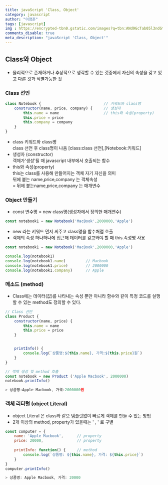 ```yaml
---
title: javaScript 'Class, Object'
category: javascript
author: "이정훈"
tags: [javascript]
img : https://encrypted-tbn0.gstatic.com/images?q=tbn:ANd9GcTab05l3ndGtZqyqxgTeOkmB7g2eDGyYrQp60gRu108tIEXOLQTl8tf9Jpx90UiNJEIv1Q&usqp=CAU
comments_disable: true
meta_description: "javaScript 'Class, Object'"
---
```


## Class와 Object

-  물리적으로 존재하거나 추상적으로 생각할 수 있는 것중에서 자신의 속성을 갖고 있고 다른 것과 
  식별가능한 것

### Class 선언

```javascript
class Notebook {                            // 키워드와 class명
    constructor(name, price, company) {     // 생성자
        this.name = name                    // this와 속성(property)
        this.price = price
        this.company = company
    }
}
```

-   class 키워드와 class명  
    class 선언 후 class명이 나옴 [class:class 선언],[Notebook:키워드]
-   생성자 (constructor)  
    객체가'생성'될 때 javascript 내부에서 호출되는 함수
-   this와 속성(property)  
    this는 class를 사용해 만들어지는 객체 자기 자신을 의미  
    뒤에 붙는 name,price,company 는 객체속성  
    = 뒤에 붙는name,price,company 는 매개변수

### Object 만들기

-   const 변수명 = new class명(생성자에서 정의한 매개변수)

```javascript
const notebook1 = new Notebook('MacBook',2000000,'Apple')
```

-   new 라는 키워드 먼저 써주고 class명을 함수처럼 호출
-   객체의 속성 하나하나에 접근해 데이터를 갖고와야 할 때 this.속성명 사용

```javascript
const notebook1 = new Notebook('MacBook',2000000,'Apple')

console.log(notebook1)
console.log(notebook1.name)			// Macbook
console.log(notebook1.price)		// 2000000
console.log(notebook1.company)		// Apple
```

### 메소드 (method)

-   Class에는 데이터(값)를 나타내는 속성 뿐만 아니라 함수와 같이 특정 코드를 실행할 수 있는 method도 정의할 수 있다.

```javascript
// Class 선언
class Product {
    constructor(name, price) {
        this.name = name
        this.price = price
    }


    printInfo() {
        console.log(`상품명:${this.name}, 가격:${this.price}원`)
    }
}

// 객체 생성 및 method 호출
const notebook = new Product ('Apple Macbook', 2000000)
notebook.printInfo()

> 상품명:Apple Macbook, 가격:2000000원
```

### 객체 리터럴 (object Literal)

-   object Literal 은 class와 같으 템플릿없이 빠르게 객체를 만들 수 있는 방법
-   2개 이상의 method, property가 있을때는 ' , ' 로 구별

```javascript
const computer = {
    name: 'Apple Macbook',      // property
    price: 20000,               // property
    
    printInfo: function() {     // method
        console.log(`상품명: ${this.name}, 가격: ${this.price}`)
    }
}
computer.printInfo()

> 상품명: Apple Macbook, 가격: 20000
```